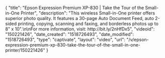 {
    "title": "Epson Expression Premium XP-830 | Take the Tour of the Small-in-One Printer",
    "description": "This wireless Small-in-One printer offers superior photo quality. It features a 30-page Auto Document Feed, auto 2-sided printing, copying, scanning and faxing, and borderless photos up to 8\" x 10\".\n\nFor more information, visit: http:\/\/bit.ly\/2nHfDx5",
    "videoid": "150221426",
    "date_created": "1518726493",
    "date_modified": "1518726493",
    "type": "captivate",
    "layout": "video",
    "url": "\/v\/epson-expression-premium-xp-830-take-the-tour-of-the-small-in-one-printer\/150221426"
}